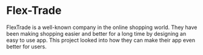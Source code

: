 # Flex-Trade
FlexTrade is a well-known company in the online shopping world. They have been making shopping easier and better for a long time by designing an easy to use app. This project looked into how they can make their app even better for users.
